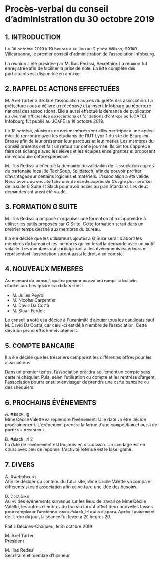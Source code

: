 # Procès-verbal du conseil d’administration du 30 octobre 2019

## 1. INTRODUCTION
Le 30 octobre 2019 à 19 heures a eu lieu au 2 place Wilson, 69100 Villeurbanne, le premier conseil d'administration de l’association Infobourg.

La réunion a été présidée par M. Ilias Redissi, Secrétaire. La réunion fut enregistrée afin de faciliter la prise de note. La liste complète des participants est disponible en annexe.

## 2. RAPPEL DE ACTIONS EFFECTUÉES
M. Axel Turlier a déclaré l’association auprès du greffe des association. La préfecture nous a délivré un récépissé et a inscrit Infobourg au répertoire national des associations. Elle a aussi effectué la demande de publication au Journal Officiel des associations et fondations d’entreprise (JOAFE). Infobourg fut publié au JOAFE le 10 octobre 2019.

Le 18 octobre, plusieurs de nos membres sont allés participer à une après-midi de rencontre avec les étudiants de l’IUT Lyon 1 du site de Bourg-en-Bresse afin de leur présenter leur parcours et leur métier. Les membres du conseil présents ont fait un retour sur cette journée. Ils ont tous apprécié faire cet échange avec les élèves et les équipes enseignantes et proposent de reconduire cette expérience.

M. Ilias Redissi a effectué la demande de validation de l’association auprès du partenaire local de TechSoup, Solidatech, afin de pouvoir profiter d’avantages sur certains logiciels et matériels. L’association a été validé. Nous avons pu ensuite faire une demande auprès de Google pour profiter de la suite G Suite et Slack pour avoir accès au plan Standard. Les deux demandes ont aussi été validé.

## 3. FORMATION G SUITE
M. Ilias Redissi a proposé d’organiser une formation afin d’apprendre à utiliser les outils proposés par G Suite. Cette formation serait dans un premier temps destiné aux membres du bureau.

Il a été décidé que les utilisateurs ajoutés à G Suite serait d’abord les membres du bureau et les membres qui en ferait la demande avec un motif valable. Les membres qui participeront à des
événements extérieurs en représentant l’association auront aussi le droit à un compte.

## 4. NOUVEAUX MEMBRES
Au moment du conseil, quatre personnes avaient rempli le bulletin d’adhésion. Les quatre
candidats sont :

- M. Julien Peyrol
- M. Nicolas Carpentier
- M. David Da Costa
- M. Sloan Fardèle

Le conseil a voté et a décidé à l'unanimité d’ajouter tous les candidats sauf M. David Da Costa, car celui-ci est déjà membre de l’association. Cette décision prend effet immédiatement. 

## 5. COMPTE BANCAIRE
Il a été décidé que les trésoriers comparent les différentes offres pour les associations.

Dans un premier temps, l’association prendra seulement un compte sans carte ni chéquier. Puis, selon l’utilisation du compte et les rentrées d’argent, l'association pourra ensuite envisager de
prendre une carte bancaire ou des chéquiers.

## 6. PROCHAINS ÉVÉNEMENTS
A. #slack_ig\
Mme Cécile Valette va reprendre l’événement. Une date va être décidé prochainement. L'événement prendra la forme d’une compétition et aussi de parties « détentes ».

B. #slack_irl 2\
La date de l'événement est toujours en discussion. Un sondage est en cours avec peu de réponse. L’activité retenue est le laser game.

## 7. DIVERS
A. #webobourg\
Afin de décider du contenu du futur site, Mme Cécile Valette va comparer différents sites
d’association afin de se faire une idée des besoins.

B. Doctibike\
Au vu des événements survenus sur les lieux de travail de Mme Cécile Valette, les autres membres du bureau lui ont offert deux nouvelles tasses pour remplacer l’ancienne tasse #slack_irl
qui a disparu. Après épuisement de l’ordre du jour, la séance fut levée à 20 heures 20.

Fait à Décines-Charpieu, le 31 octobre 2019

<div id="signatories">
    <p class="signatory">
        <span class="signatory-name">M. Axel Turlier</span>
        <br> 
        <span class="signatory-function">Président</span>
    </p>
    <p class="signatory">
        <span class="signatory-name">M. Ilias Redissi</span>
        <br> 
        <span class="signatory-function">Secrétaire et membre d’honneur</span>
    </p>
</div>